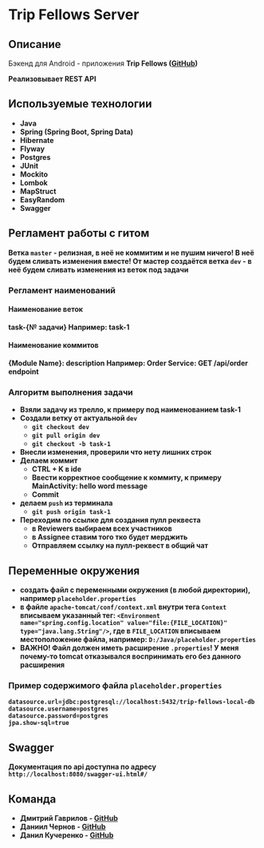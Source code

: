 # Trip Fellows Server
## Описание
Бэкенд для Android - приложения <b>Trip Fellows<b> ([GitHub](https://github.com/lo0ken/trip-fellows-client))
  
Реализовывает REST API
  
## Используемые технологии
* Java
* Spring (Spring Boot, Spring Data)
* Hibernate
* Flyway
* Postgres
* JUnit
* Mockito
* Lombok
* MapStruct
* EasyRandom
* Swagger

## Регламент работы с гитом
Ветка `master` - релизная, в <b>неё не коммитим и не пушим ничего!</b> В неё будем сливать изменения вместе!
От мастер создаётся ветка `dev` - в неё будем сливать изменения из веток под задачи

### Регламент наименований

#### Наименование веток
task-{№ задачи}
Например: task-1

#### Наименование коммитов
{Module Name}: description
Например:
Order Service: GET /api/order endpoint

### Алгоритм выполнения задачи
- Взяли задачу из трелло, к примеру под наименованием task-1
- Создали ветку от актуальной `dev`
  - `git checkout dev`
  - `git pull origin dev`
  - `git checkout -b task-1`
- Внесли изменения, проверили что нету лишних строк
- Делаем коммит
  - CTRL + K в ide
  - Ввести корректное сообщение к коммиту, к примеру MainActivity: hello word message
  - Commit
- делаем `push` из терминала
  - `git push origin task-1`
- Переходим по ссылке для создания пулл реквеста
  - в Reviewers выбираем всех участников
  - в Assignee ставим того тко будет мерджить
  - Отправляем ссылку на пулл-реквест в общий чат
  
## Переменные окружения
- создать файл с переменными окружения (в любой директории), например `placeholder.properties`
- в файле `apache-tomcat/conf/context.xml` внутри тега `Context` вписываем указанный тег: `<Environment name="spring.config.location" value="file:{FILE_LOCATION}" type="java.lang.String"/>`,
где в `FILE_LOCATION` вписываем местоположение файла, например: `D:/Java/placeholder.properties`
- ВАЖНО! Файл должен иметь расширение `.properties`! У меня почему-то tomcat отказывался воспринимать его без данного расширения

### Пример содержимого файла `placeholder.properties`
```
datasource.url=jdbc:postgresql://localhost:5432/trip-fellows-local-db
datasource.username=postgres
datasource.password=postgres
jpa.show-sql=true
```

## Swagger
Документация по api доступна по адресу `http://localhost:8080/swagger-ui.html#/`
  
## Команда
* Дмитрий Гаврилов - [GitHub](https://github.com/lo0ken)
* Даниил Чернов - [GitHub](https://github.com/Lackier)
* Данил Кучеренко - [GitHub](https://github.com/Danil-dn)
